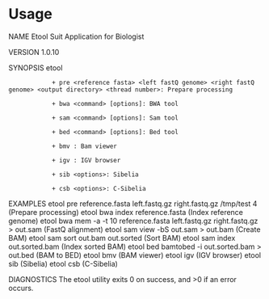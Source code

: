 Usage
=====
NAME
        Etool Suit Application for Biologist

VERSION
        1.0.10

SYNOPSIS
        etool   <command>
        
                + pre <reference fasta> <left fastQ genome> <right fastQ genome> <output directory> <thread number>: Prepare processing
                
                + bwa <command> [options]: BWA tool
                
                + sam <command> [options]: Sam tool
                
                + bed <command> [options]: Bed tool
                
                + bmv : Bam viewer
                
                + igv : IGV browser
                
                + sib <options>: Sibelia
                
                + csb <options>: C-Sibelia

EXAMPLES
        etool pre reference.fasta left.fastq.gz right.fastq.gz /tmp/test 4 (Prepare processing)
        etool bwa index reference.fasta (Index reference genome)
        etool bwa mem -a -t 10 reference.fasta left.fastq.gz right.fastq.gz > out.sam (FastQ alignment)
        etool sam view -bS out.sam > out.bam (Create BAM)
        etool sam sort out.bam out.sorted (Sort BAM)
        etool sam index out.sorted.bam (Index sorted BAM)
        etool bed bamtobed -i out.sorted.bam > out.bed (BAM to BED)
        etool bmv (BAM viewer)
        etool igv (IGV browser)
        etool sib (Sibelia) 
        etool csb (C-Sibelia)

DIAGNOSTICS
        The etool utility exits 0 on success, and >0 if an error occurs.
